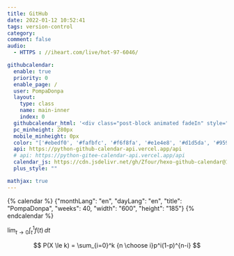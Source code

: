 ```yaml
---
title: GitHub
date: 2022-01-12 10:52:41
tags: version-control
category: 
comment: false
audio: 
  - HTTPS : //iheart.com/live/hot-97-6046/

githubcalendar:
  enable: true
  priority: 0
  enable_page: /
  user: PompaDonpa
  layout:
    type: class
    name: main-inner
    index: 0
  githubcalendar_html: '<div class="post-block animated fadeIn" style="width:100%;height:auto;padding:40px 10px 10px 10px;"><div id="github_loading" style="height:100%;display: flex;align-items: center;justify-content: center;"><svg style="height:50px" xmlns="http://www.w3.org/2000/svg" xmlns:xlink="http://www.w3.org/1999/xlink"  viewBox="0 0 50 50" style="enable-background:new 0 0 50 50" xml:space="preserve"><path fill="#d0d0d0" d="M25.251,6.461c-10.318,0-18.683,8.365-18.683,18.683h4.068c0-8.071,6.543-14.615,14.615-14.615V6.461z" transform="rotate(275.098 25 25)"><animateTransform attributeType="xml" attributeName="transform" type="rotate" from="0 25 25" to="360 25 25" dur="0.6s" repeatCount="indefinite"></animateTransform></path></svg></div><div id="github_container"></div></div><footer class="post-footer"><div class="post-eof"></div></footer>'
  pc_minheight: 280px
  mobile_minheight: 0px
  color: "['#ebedf0', '#fafbfc', '#f6f8fa', '#e1e4e8', '#d1d5da', '#959da5', '#6a737d', '#586069', '#444d56', '#2f363d', '#24292e']"
  api: https://python-github-calendar-api.vercel.app/api
  # api: https://python-gitee-calendar-api.vercel.app/api
  calendar_js: https://cdn.jsdelivr.net/gh/Zfour/hexo-github-calendar@1.21/hexo_githubcalendar.js
  plus_style: ""

mathjax: true
---
```


{% calendar %}
{"monthLang": "en", "dayLang": "en", "title": "PompaDonpa", "weeks": 40, "width": "600", "height": "185"}
{% endcalendar %}


$\displaystyle \lim_{t \to 0} \int_t^1 f(t)\, dt$


$$
P(X \le k) = \sum_{i=0}^k {n \choose i}p^i(1-p)^{n-i}
$$